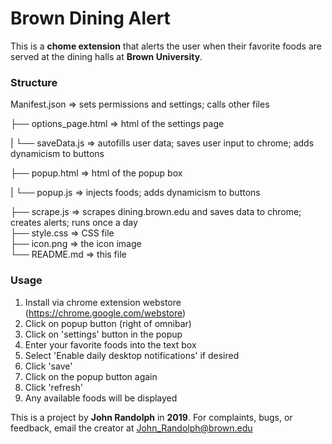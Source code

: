 # Brown Dining Alert
This is a **chome extension** that alerts the user when their favorite foods are served at the dining halls at **Brown University**.

### Structure  
 Manifest.json              => sets permissions and settings; calls other files  

  ├── options_page.html 	=> html of the settings page  

  |		└── saveData.js 	=> autofills user data; saves user input to chrome; adds dynamicism to buttons  

  ├── popup.html 			=> html of the popup box  

  |		└── popup.js        => injects foods; adds dynamicism to buttons  
  
  ├── scrape.js 			=> scrapes dining.brown.edu and saves data to chrome; creates alerts; runs once a day  
  ├── style.css 			=> CSS file  
  ├── icon.png 				=> the icon image  
  └── README.md 			=> this file  

### Usage

1. Install via chrome extension webstore (https://chrome.google.com/webstore)
2. Click on popup button (right of omnibar)
3. Click on 'settings' button in the popup
4. Enter your favorite foods into the text box
5. Select 'Enable daily desktop notifications' if desired
6. Click 'save'
7. Click on the popup button again
8. Click 'refresh'
9. Any available foods will be displayed

This is a project by **John Randolph** in **2019**. For complaints, bugs, or feedback, email the creator at John_Randolph@brown.edu
